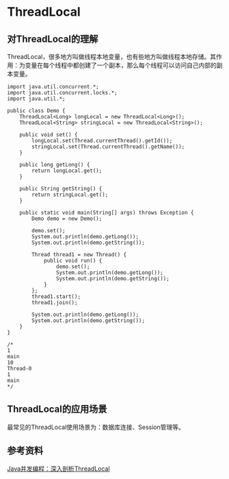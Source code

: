 # ThreadLocal

## 对ThreadLocal的理解

ThreadLocal，很多地方叫做线程本地变量，也有些地方叫做线程本地存储。其作用：为变量在每个线程中都创建了一个副本，那么每个线程可以访问自己内部的副本变量。

```
import java.util.concurrent.*;
import java.util.concurrent.locks.*;
import java.util.*;

public class Demo {
	ThreadLocal<Long> longLocal = new ThreadLocal<Long>();
	ThreadLocal<String> stringLocal = new ThreadLocal<String>();

	public void set() {
		longLocal.set(Thread.currentThread().getId());
		stringLocal.set(Thread.currentThread().getName());
	}

	public long getLong() {
		return longLocal.get();
	}

	public String getString() {
		return stringLocal.get();
	}

	public static void main(String[] args) throws Exception {
		Demo demo = new Demo();

		demo.set();
		System.out.println(demo.getLong());
		System.out.println(demo.getString());

		Thread thread1 = new Thread() {
			public void run() {
				demo.set();
				System.out.println(demo.getLong());
				System.out.println(demo.getString());
			}
		};
		thread1.start();
		thread1.join();

		System.out.println(demo.getLong());
		System.out.println(demo.getString());
	}
}

/*
1
main
10
Thread-0
1
main
*/
```

## ThreadLocal的应用场景

最常见的ThreadLocal使用场景为：数据库连接、Session管理等。

## 参考资料

[Java并发编程：深入剖析ThreadLocal](https://www.cnblogs.com/dolphin0520/p/3920407.html)